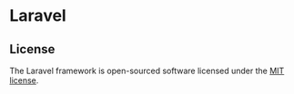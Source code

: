 # Laravel




## License

The Laravel framework is open-sourced software licensed under the [MIT license](https://opensource.org/licenses/MIT).
